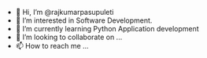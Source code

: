 - 👋 Hi, I’m @rajkumarpasupuleti
- 👀 I’m interested in Software Development.
- 🌱 I’m currently learning Python Application development
- 💞️ I’m looking to collaborate on ...
- 📫 How to reach me ...

<!---
rajkumarpasupuleti/rajkumarpasupuleti is a ✨ special ✨ repository because its `README.md` (this file) appears on your GitHub profile.
You can click the Preview link to take a look at your changes.
--->
